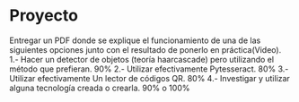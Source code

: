 # Proyecto
Entregar un PDF donde se explique el funcionamiento de una de las siguientes opciones junto con el resultado de ponerlo en práctica(Video).  1.- Hacer un detector de objetos (teoría haarcascade) pero utilizando el método que prefieran. 90% 2.- Utilizar efectivamente Pytesseract. 80% 3.- Utilizar efectivamente Un lector de códigos QR. 80% 4.- Investigar y utilizar alguna tecnología creada o crearla. 90% o 100%
